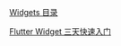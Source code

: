 [Widgets 目录](https://flutterchina.club/widgets/)

[Flutter Widget 三天快速入门](https://juejin.cn/post/6953579888892706830)